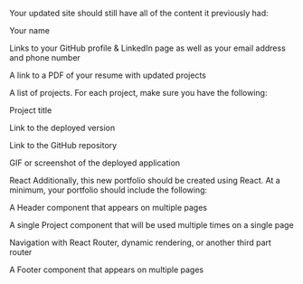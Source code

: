 Your updated site should still have all of the content it previously had:


Your name

Links to your GitHub profile & LinkedIn page as well as your email address and phone number

A link to a PDF of your resume with updated projects

A list of projects. For each project, make sure you have the following:


Project title

Link to the deployed version

Link to the GitHub repository

GIF or screenshot of the deployed application





React
Additionally, this new portfolio should be created using React.
At a minimum, your portfolio should include the following:

A Header component that appears on multiple pages

A single Project component that will be used multiple times on a single page

Navigation with React Router, dynamic rendering, or another third part router

A Footer component that appears on multiple pages